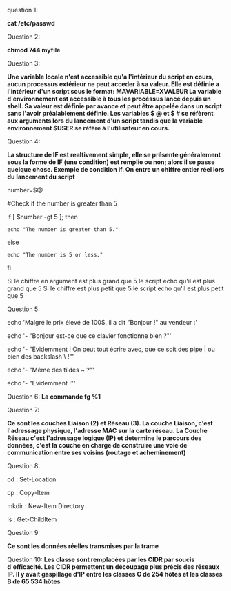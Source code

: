 question 1: 

**cat /etc/passwd**


Question 2:

**chmod 744 myfile**


Question 3:

**Une variable locale n'est accessible qu'a l'intérieur du script en cours, aucun processus extérieur ne peut acceder à sa valeur. Elle est définie a l'intérieur d'un script sous le format: MAVARIABLE=XVALEUR
La variable d'environnement est accessible à tous les procéssus lancé depuis un shell. Sa valeur est définie par avance et peut être appelée dans un script sans l'avoir préalablement définie.
Les variables $ @ et $ # se réfèrent aux arguments lors du lancement d'un script tandis que la variable environnement $USER se réfère à l'utilisateur en cours.**



Question 4:

**La structure de IF est realtivement simple, elle se présente généralement sous la forme de IF (une condition) est remplie ou non; alors il se passe quelque chose.
Exemple de condition if. On entre un chiffre entier réel lors du lancement du script**


number=$@



 #Check if the number is greater than 5

 
if [ $number -gt 5 ]; then


    echo "The number is greater than 5."

    
else


    echo "The number is 5 or less."

    
fi



Si le chiffre en argument est plus grand que 5 le script echo qu'il est plus grand que 5
Si le chiffre est plus petit que 5 le script echo qu'il est plus petit que 5



Question 5:



echo 'Malgré le prix élevé de 100$, il a dit "Bonjour !" au vendeur :'


echo '- "Bonjour est-ce que ce clavier fonctionne bien ?"'


echo '- "Evidemment ! On peut tout écrire avec, que ce soit des pipe | ou bien des backslash \\ !"'


echo '- "Même des tildes ~ ?"'


echo '- "Evidemment !"'




Question 6:
**La commande fg %1**



Question 7:

**Ce sont les couches Liaison (2) et Réseau (3). La couche Liaison, c'est l'adressage physique, l'adresse MAC sur la carte réseau. La Couche Réseau c'est l'adressage logique (IP) et determine le parcours des données,
c'est la couche en charge de construire une voie de communication entre ses voisins (routage et acheminement)**



Question 8:

cd : Set-Location


cp : Copy-Item


mkdir : New-Item Directory


ls : Get-ChildItem



Question 9: 

**Ce sont les données réelles transmises par la trame**



Question 10:
**Les classe sont remplacées par les CIDR par soucis d'efficacité. Les CIDR permettent un découpage plus précis des réseaux IP. Il y avait gaspillage d'IP entre les classes C de 254 hôtes et les classes B de 65 534 hôtes**


